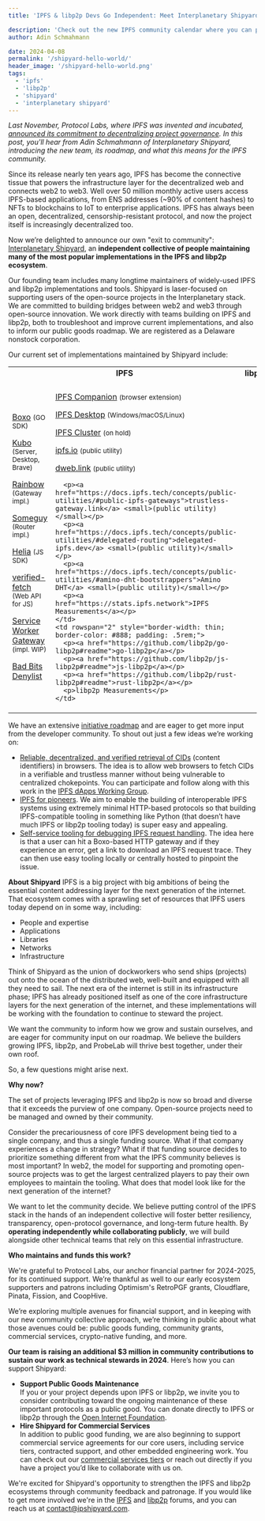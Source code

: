 ```yaml
---
title: 'IPFS & libp2p Devs Go Independent: Meet Interplanetary Shipyard'

description: 'Check out the new IPFS community calendar where you can participate and contribute to one of the many working groups advancing IPFS.'
author: Adin Schmahmann

date: 2024-04-08
permalink: '/shipyard-hello-world/'
header_image: '/shipyard-hello-world.png'
tags:
  - 'ipfs'
  - 'libp2p'
  - 'shipyard'
  - 'interplanetary shipyard'
---
```


*Last November, Protocol Labs, where IPFS was invented and incubated, [announced its commitment to decentralizing project governance](https://protocol.ai/blog/advancing-ipfs-and-libp2p-governance/). In this post, you'll hear from Adin Schmahmann of Interplanetary Shipyard, introducing the new team, its roadmap, and what this means for the IPFS community.*

Since its release nearly ten years ago, IPFS has become the connective tissue that powers the infrastructure layer for the decentralized web and connects web2 to web3. Well over 50 million monthly active users access IPFS-based applications, from ENS addresses (~90% of content hashes) to NFTs to blockchains to IoT to enterprise applications. IPFS has always been an open, decentralized, censorship-resistant protocol, and now the project itself is increasingly decentralized too.


Now we’re delighted to announce our own "exit to community": [Interplanetary Shipyard](https://ipshipyard.com/), an **independent collective of people maintaining many of the most popular implementations in the IPFS and libp2p ecosystem**. 


Our founding team includes many longtime maintainers of widely-used IPFS and libp2p implementations and tools. Shipyard is laser-focused on supporting users of the open-source projects in the Interplanetary stack. We are committed to building bridges between web2 and web3 through open-source innovation. We work directly with teams building on IPFS and libp2p, both to troubleshoot and improve current implementations, and also to inform our public goods roadmap. We are registered as a Delaware nonstock corporation.


Our current set of implementations maintained by Shipyard include:

  <table style="width: 100%; border-collapse: collapse;">
  <tr style="border-width: thin; border-color: #888; text-align: center;">
    <td colspan="2" style="border-width: thin; border-color: #888;"><strong>IPFS</strong></td>
    <td style="border-width: thin; border-color: #888; text-align: center;"><strong>libp2p</strong></td>
  </tr>
  <tr>
    <td rowspan="2" style="border-width: thin; border-color: #888; padding: .5rem;">
      <p><a href="https://github.com/ipfs/boxo/#readme">Boxo</a> <small>(GO SDK)</small></p>
      <p><a href="https://github.com/ipfs/kubo/#readme">Kubo</a> <small>(Server, Desktop, Brave)</small></p>
      <p><a href="https://github.com/ipfs/rainbow/#readme">Rainbow</a> <small>(Gateway impl.)</small></p>
      <p><a href="https://github.com/ipfs/someguy#readme">Someguy</a> <small>(Router impl.)</small></p>
      <p><a href="https://github.com/ipfs/helia#readme">Helia</a> <small>(JS SDK)</small></p>
      <p><a href="https://github.com/ipfs/helia-verified-fetch#readme">verified-fetch</a> <small>(Web API for JS)</small></p>
      <p><a href="https://github.com/ipfs-shipyard/service-worker-gateway#readme">Service Worker Gateway</a> <small>(impl. WIP)</small></p>
      <p><a href="https://badbits.dwebops.pub/">Bad Bits Denylist</a> <s</p>
    </td>
    <td rowspan="2" style="border-width: thin; border-color: #888; padding: .5rem;">
      <p><a href="https://github.com/ipfs/ipfs-companion#readme">IPFS Companion</a> <small>(browser extension)</small></p>
      <p><a href="https://github.com/ipfs/ipfs-desktop#readme">IPFS Desktop</a> <small>(Windows/macOS/Linux)</small></p>
      <p><a href="https://ipfscluster.io/">IPFS Cluster</a> <small>(on hold)</small></p>
      <p><a href="https://docs.ipfs.tech/concepts/public-utilities/#public-ipfs-gateways">ipfs.io</a> <small>(public utility)</small></p>
      <p><a href="https://docs.ipfs.tech/concepts/public-utilities/#public-ipfs-gateways">dweb.link</a> <small>(public utility)</small></p>

      <p><a href="https://docs.ipfs.tech/concepts/public-utilities/#public-ipfs-gateways">trustless-gateway.link</a> <small>(public utility)</small></p>
      <p><a href="https://docs.ipfs.tech/concepts/public-utilities/#delegated-routing">delegated-ipfs.dev</a> <small>(public utility)</small></p>
      <p><a href="https://docs.ipfs.tech/concepts/public-utilities/#amino-dht-bootstrappers">Amino DHT</a> <small>(public utility)</small></p>
      <p><a href="https://stats.ipfs.network">IPFS Measurements</a></p>
    </td>
    <td rowspan="2" style="border-width: thin; border-color: #888; padding: .5rem;">
      <p><a href="https://github.com/libp2p/go-libp2p#readme">go-libp2p</a></p>
      <p><a href="https://github.com/libp2p/js-libp2p#readme">js-libp2p</a></p>
      <p><a href="https://github.com/libp2p/rust-libp2p#readme">rust-libp2p</a></p>
      <p>libp2p Measurements</p>
    </td>
  </tr>
  <tr></tr>
</table>

We have an extensive [initiative roadmap](https://ipshipyard.com/initiative-roadmap) and are eager to get more input from the developer community. To shout out just a few ideas we’re working on:

* [Reliable, decentralized, and verified retrieval of CIDs](https://ipshipyard.com/initiative-roadmap/reliable-decentralized-and-trustless-browser-fetching-of-ipfs-content) (content identifiers) in browsers. The idea is to allow web browsers to fetch CIDs in a verifiable and trustless manner without being vulnerable to centralized chokepoints. You can participate and follow along with this work in the [IPFS dApps Working Group](https://lu.ma/ipfs-dapps).
* [IPFS for pioneers](https://ipshipyard.com/initiative-roadmap/ipfs-for-pioneers-enable-building-interoperable-ipfs-systems-using-http-protocols). We aim to enable the building of interoperable IPFS systems using extremely minimal HTTP-based protocols so that building IPFS-compatible tooling in something like Python (that doesn’t have much IPFS or libp2p tooling today) is super easy and appealing.
* [Self-service tooling for debugging IPFS request handling](https://ipshipyard.com/initiative-roadmap/self-service-tooling-for-debugging-ipfs-request-handling). The idea here is that a user can hit a Boxo-based HTTP gateway and if they experience an error, get a link to download an IPFS request trace. They can then use easy tooling locally or centrally hosted to pinpoint the issue.

**About Shipyard**
IPFS is a big project with big ambitions of being the essential content addressing layer for the next generation of the internet. That ecosystem comes with a sprawling set of resources that IPFS users today depend on in some way, including:

* People and expertise
* Applications
* Libraries
* Networks
* Infrastructure

Think of Shipyard as the union of dockworkers who send ships (projects) out onto the ocean of the distributed web, well-built and equipped with all they need to sail. The next era of the internet is still in its infrastructure phase; IPFS has already positioned itself as one of the core infrastructure layers for the next generation of the internet, and these implementations will be working with the foundation to continue to steward the project.

We want the community to inform how we grow and sustain ourselves, and are eager for community input on our roadmap. We believe the builders growing IPFS, libp2p, and ProbeLab will thrive best together, under their own roof. 

So, a few questions might arise next.

**Why now?**

The set of projects leveraging IPFS and libp2p is now so broad and diverse that it exceeds the purview of one company. Open-source projects need to be managed and owned by their community. 

Consider the precariousness of core IPFS development being tied to a single company, and thus a single funding source. What if that company experiences a change in strategy? What if that funding source decides to prioritize something different from what the IPFS community believes is most important? In web2, the model for supporting and promoting open-source projects was to get the largest centralized players to pay their own employees to maintain the tooling. What does that model look like for the next generation of the internet? 


We want to let the community decide. We believe putting control of the IPFS stack in the hands of an independent collective will foster better resiliency, transparency, open-protocol governance, and long-term future health. By **operating independently while collaborating publicly**, we will build alongside other technical teams that rely on this essential infrastructure. 

**Who maintains and funds this work?**

We're grateful to Protocol Labs, our anchor financial partner for 2024-2025, for its continued support. We’re thankful as well to our early ecosystem supporters and patrons including Optimism's RetroPGF grants, Cloudflare, Pinata, Fission, and CoopHive.



We’re exploring multiple avenues for financial support, and in keeping with our new community collective approach, we’re thinking in public about what those avenues could be: public goods funding, community grants, commercial services, crypto-native funding, and more. 


**Our team is raising an additional $3 million in community contributions to sustain our work as technical stewards in 2024**. Here’s how you can support Shipyard: 

* **Support Public Goods Maintenance** \
If you or your project depends upon IPFS or libp2p, we invite you to consider contributing toward the ongoing maintenance of these important protocols as a public good. You can donate directly to IPFS or libp2p through the [Open Internet Foundation](https://openimpact.foundation/).
* **Hire Shipyard for Commercial Services** \
In addition to public good funding, we are also beginning to support commercial service agreements for our core users, including service tiers, contracted support, and other embedded engineering work. You can check out our [commercial services tiers](https://ipshipyard.gitwallet.co/) or reach out directly if you have a project you’d like to collaborate with us on.


We're excited for Shipyard's opportunity to strengthen the IPFS and libp2p ecosystems through community feedback and patronage. If you would like to get more involved we're in the [IPFS](https://docs.ipfs.tech/community/#get-involved) and [libp2p](https://discuss.libp2p.io/) forums, and you can reach us at contact@ipshipyard.com. 

